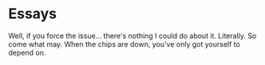 # Essays

Well, if you force the issue... there's nothing I could do about it. Literally. So come what may. 
When the chips are down, you've only got yourself to depend on. 
